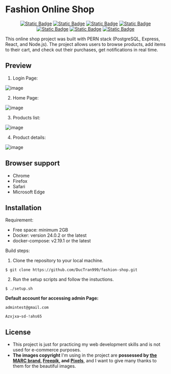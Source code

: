 # Fashion Online Shop
<p align="center">
  <a href="https://nodejs.org/en"><img alt="Static Badge" src="https://img.shields.io/badge/node_js-v18.16.1-jade?logo=nodedotjs"></a>
  <a href="https://www.npmjs.com/package/react"><img alt="Static Badge" src="https://img.shields.io/badge/react-v18.2.0-blue?logo=react"></a>
  <a href="https://www.npmjs.com/package/pg"><img alt="Static Badge" src="https://img.shields.io/badge/postgreSQL-v15.3-blue?logo=postgresql&logoColor=f5f5f5"></a>
  <a href="https://www.npmjs.com/package/redis"><img alt="Static Badge" src="https://img.shields.io/badge/redis-v7.2-red?logo=redis&logoColor=f5f5f5"></a>
  <a href="https://www.npmjs.com/package/@reduxjs/toolkit"><img alt="Static Badge" src="https://img.shields.io/badge/redux--toolkit-v1.9.5-purple?logo=redux"></a>
  <a href="https://react-bootstrap.netlify.app/docs/getting-started/introduction"><img alt="Static Badge" src="https://img.shields.io/badge/react--bootstrap-v2.7.4-navy?logo=bootstrap&logoColor=f5f5f5"></a>
  <a href="https://www.docker.com/"><img alt="Static Badge" src="https://img.shields.io/badge/docker--compose-v2.19.1-blue?logo=docker"></a>
</p>
This online shop project was built with PERN stack (PostgreSQL, Express, React, and Node.js). The project allows users to browse products, add items to their cart, and check out their purchases, get notifications in real time.

## Preview
1. Login Page:
  
![image](https://github.com/DucTran999/fashion-shop/assets/124438914/c5cdf8c6-4734-451a-bee8-4e20cedb073b)

2. Home Page:

![image](https://github.com/DucTran999/fashion-shop/assets/74949792/44a5b880-15fe-4d4d-81d0-b3a77573d148)

3. Products list:

![image](https://github.com/DucTran999/fashion-shop/assets/74949792/9bbbb091-b54e-4e31-8a4b-f03043fe2050)

4. Product details:

![image](https://github.com/DucTran999/fashion-shop/assets/124438914/58e9bdff-edb8-44b7-8821-ddc88631153b)

## Browser support
- Chrome
- Firefox
- Safari
- Microsoft Edge

## Installation 
Requirement:
- Free space: minimum 2GB
- Docker: version 24.0.2 or the latest
- docker-compose:  v2.19.1 or the latest

Build steps:
1. Clone the repository to your local machine.
```
$ git clone https://github.com/DucTran999/fashion-shop.git
```
2. Run the setup scripts and follow the instuctions.
```
$ ./setup.sh
```

**Default account for accessing admin Page:**
```
admintest@gmail.com
```
```
Azxjxa~sd-!ahs65
```

## License
- This project is just for practicing my web development skills and is not used for e-commerce purposes.
- **The images copyright** I'm using in the project are **possessed by [the MARC brand], [Freepik], and [Pixels]**, and I want to give many thanks to them for the beautiful images.

[the MARC brand]: https://marc.com.vn/
[Freepik]: https://www.freepik.com/search?format=search&query=fashion&type=photo
[Pixels]: https://www.pexels.com/vi-vn/tim-kiem/model/
